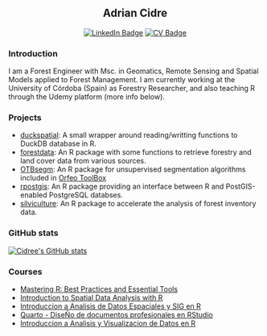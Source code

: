 <div align='center'>

  ## Adrian Cidre
  
  [![LinkedIn Badge](https://img.shields.io/badge/My-LinkedIn-blue)](https://www.linkedin.com/in/adrian-cidre/)
  [![CV Badge](https://img.shields.io/badge/My-CV-critical)](https://adrian-cidre.com/about)
</div>


### Introduction

I am a Forest Engineer with Msc. in Geomatics, Remote Sensing and Spatial Models applied to Forest Management. I am currently working at the University of Córdoba (Spain) as Forestry Researcher, and also teaching R through the Udemy platform (more info below).

### Projects

- [duckspatial](https://github.com/Cidree/duckspatial): A small wrapper around reading/writting functions to DuckDB database in R.
- [forestdata](https://github.com/Cidree/forestdata): An R package with some functions to retrieve forestry and land cover data from various sources.
- [OTBsegm](https://github.com/Cidree/OTBsegm): An R package for unsupervised segmentation algorithms included in [Orfeo ToolBox](https://www.orfeo-toolbox.org/)
- [rpostgis](https://cidree.github.io/rpostgis/): An R package providing an interface between R and PostGIS-enabled PostgreSQL databses.
- [silviculture](https://github.com/Cidree/silviculture): An R package to accelerate the analysis of forest inventory data.

### GitHub stats

[![Cidree's GitHub stats](https://github-readme-stats.vercel.app/api?username=Cidree&rank_icon=github&theme=transparent)](https://github.com/Cidree) 


### Courses

- [Mastering R: Best Practices and Essential Tools](https://adrian-cidre.com/02_courses/05_best_r_practices.html)
- [Introduction to Spatial Data Analysis with R](https://adrian-cidre.com/02_courses/03_spatial_data_en)
- [Introduccion a Analisis de Datos Espaciales y SIG en R](https://adrian-cidre.com/02_courses/02_spatial_data_es)
- [Quarto - DiseÑo de documentos profesionales en RStudio](https://adrian-cidre.com/02_courses/00_quarto_es)
- [Introduccion a Analisis y Visualizacion de Datos en R](https://adrian-cidre.com/02_courses/01_data_analysis_es)

<!--
**Cidree/Cidree** is a ✨ _special_ ✨ repository because its `README.md` (this file) appears on your GitHub profile.

Here are some ideas to get you started:

- 🔭 I’m currently working on ...
- 🌱 I’m currently learning ...
- 👯 I’m looking to collaborate on ...
- 🤔 I’m looking for help with ...
- 💬 Ask me about ...
- 📫 How to reach me: ...
- 😄 Pronouns: ...
- ⚡ Fun fact: ...
-->
